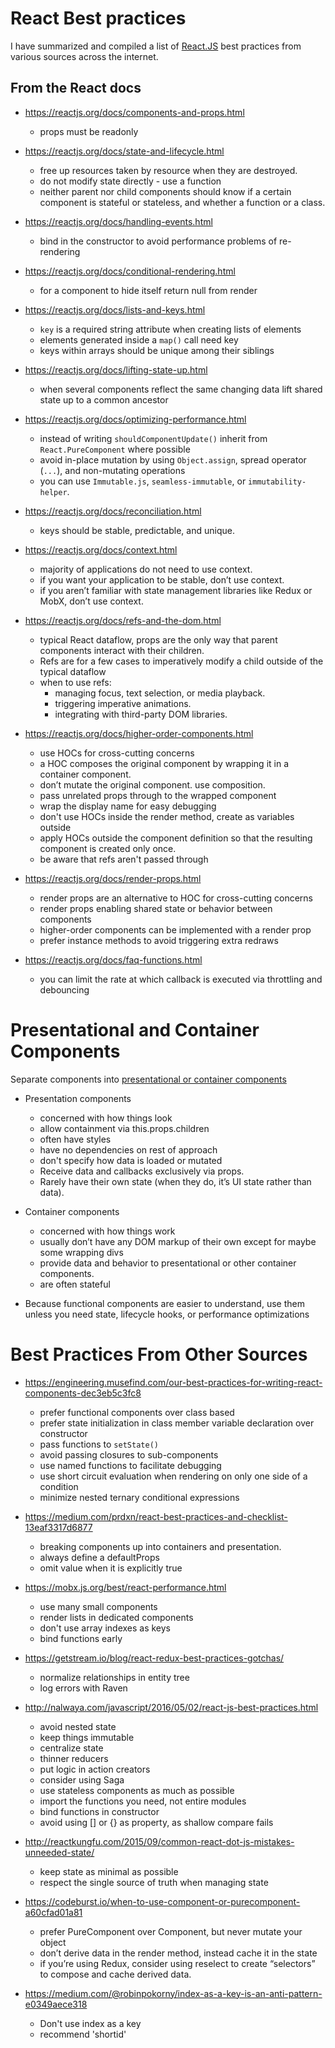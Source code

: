 # React Best practices

I have summarized and compiled a list of [React.JS](https://reactjs.org/) best practices from various sources across the internet.

## From the React docs

* <https://reactjs.org/docs/components-and-props.html>
  * props must be readonly

* <https://reactjs.org/docs/state-and-lifecycle.html>
  * free up resources taken by resource when they are destroyed.
  * do not modify state directly - use a function
  * neither parent nor child components should know if a certain component is stateful or stateless, and whether  a function or a class.

* <https://reactjs.org/docs/handling-events.html>
  * bind in the constructor to avoid performance problems of re-rendering

* <https://reactjs.org/docs/conditional-rendering.html>
  * for a component to hide itself return null from render

* <https://reactjs.org/docs/lists-and-keys.html>
  * `key` is a required string attribute when creating lists of elements
  * elements generated inside a `map()` call need key
  * keys within arrays should be unique among their siblings

* <https://reactjs.org/docs/lifting-state-up.html>
  * when several components reflect the same changing data lift shared state up to a common ancestor

* <https://reactjs.org/docs/optimizing-performance.html>
  * instead of writing `shouldComponentUpdate()` inherit from `React.PureComponent` where possible
  * avoid in-place mutation by using `Object.assign`, spread operator (`...`), and non-mutating operations
  * you can use `Immutable.js`, `seamless-immutable`, or `immutability-helper`.

* <https://reactjs.org/docs/reconciliation.html>
  * keys should be stable, predictable, and unique.

* <https://reactjs.org/docs/context.html>
  * majority of applications do not need to use context.
  * if you want your application to be stable, don’t use context.
  * if you aren’t familiar with state management libraries like Redux or MobX, don’t use context.

* <https://reactjs.org/docs/refs-and-the-dom.html>
  * typical React dataflow, props are the only way that parent components interact with their children.
  * Refs are for a few cases to imperatively modify a child outside of the typical dataflow
  * when to use refs:
    * managing focus, text selection, or media playback.
    * triggering imperative animations.
    * integrating with third-party DOM libraries.

* <https://reactjs.org/docs/higher-order-components.html>
  * use HOCs for cross-cutting concerns
  * a HOC composes the original component by wrapping it in a container component.
  * don’t mutate the original component. use composition.
  * pass unrelated props through to the wrapped component
  * wrap the display name for easy debugging
  * don't use HOCs inside the render method, create as variables outside
  * apply HOCs outside the component definition so that the resulting component is created only once.
  * be aware that refs aren't passed through

* <https://reactjs.org/docs/render-props.html>
  * render props are an alternative to HOC for cross-cutting concerns
  * render props enabling shared state or behavior between components
  * higher-order components can be implemented with a render prop
  * prefer instance methods to avoid triggering extra redraws

* <https://reactjs.org/docs/faq-functions.html>
  * you can limit the rate at which callback is executed via throttling and debouncing

# Presentational and Container Components

Separate components into [presentational or container components](https://medium.com/@dan_abramov/smart-and-dumb-components-7ca2f9a7c7d0)

* Presentation components
  * concerned with how things look
  * allow containment via this.props.children
  * often have styles
  * have no dependencies on rest of approach
  * don't specify how data is loaded or mutated
  * Receive data and callbacks exclusively via props.
  * Rarely have their own state (when they do, it’s UI state rather than data).

* Container components
  * concerned with how things work
  * usually don’t have any DOM markup of their own except for maybe some wrapping divs
  * provide data and behavior to presentational or other container components.
  * are often stateful

* Because functional components are easier to understand, use them unless you need state, lifecycle hooks, or performance optimizations

# Best Practices From Other Sources

* <https://engineering.musefind.com/our-best-practices-for-writing-react-components-dec3eb5c3fc8>
  * prefer functional components over class based
  * prefer state initialization in class member variable declaration over constructor
  * pass functions to `setState()`
  * avoid passing closures to sub-components
  * use named functions to facilitate debugging
  * use short circuit evaluation when rendering on only one side of a condition
  * minimize nested ternary conditional expressions

* <https://medium.com/prdxn/react-best-practices-and-checklist-13eaf3317d6877>
  * breaking components up into containers and presentation.
  * always define a defaultProps
  * omit value when it is explicitly true

* <https://mobx.js.org/best/react-performance.html>
  * use many small components
  * render lists in dedicated components
  * don't use array indexes as keys
  * bind functions early

* <https://getstream.io/blog/react-redux-best-practices-gotchas/>
  * normalize relationships in entity tree
  * log errors with Raven

* <http://nalwaya.com/javascript/2016/05/02/react-js-best-practices.html>
  * avoid nested state
  * keep things immutable
  * centralize state
  * thinner reducers
  * put logic in action creators
  * consider using Saga
  * use stateless components as much as possible
  * import the functions you need, not entire modules
  * bind functions in constructor
  * avoid using [] or {} as property, as shallow compare fails

* <http://reactkungfu.com/2015/09/common-react-dot-js-mistakes-unneeded-state/>
  * keep state as minimal as possible
  * respect the single source of truth when managing state

* <https://codeburst.io/when-to-use-component-or-purecomponent-a60cfad01a81>
  * prefer PureComponent over Component, but never mutate your object
  * don’t derive data in the render method, instead cache it in the state
  * if you’re using Redux, consider using reselect to create “selectors” to compose and cache derived data.

* <https://medium.com/@robinpokorny/index-as-a-key-is-an-anti-pattern-e0349aece318>
  * Don't use index as a key
  * recommend 'shortid'
